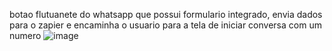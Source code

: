 botao flutuanete do whatsapp que possui formulario integrado, envia dados para o zapier e encaminha o usuario para a tela de iniciar conversa com um numero
![image](https://github.com/user-attachments/assets/af987faa-0a30-4090-92fb-c448c98c6072)
